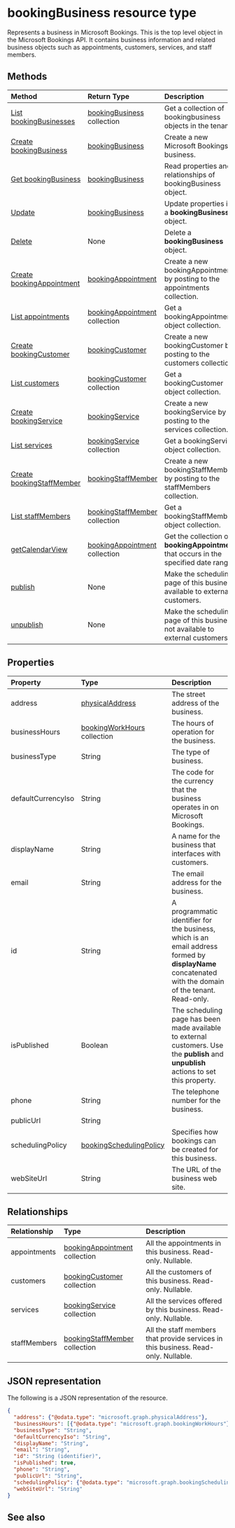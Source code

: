 # bookingBusiness resource type

Represents a business in Microsoft Bookings. This is the top level object in the Microsoft Bookings API. It contains business information and related business objects such as appointments, customers, services, and staff members.

<!--
Microsoft Bookings provides online and mobile apps that make appointment scheduling simple and efficient for small businesses and their customers. Any small business that provides service on an appointment basis, such as auto repair shops, consultants, dental offices, hair salons, and law firms, can benefit from having their bookings managed so as to free up time for the more important task to grow their business.

Streamline appointment booking 
Never miss a customer booking when you're away from the phone or your business is closed. Customers can book appontments any time directly on your company's web site, on Facebook, or on a mobile app.

Reduce no-shows and increase productivity for your staff
Customers can reschedule appointments within any lead time you specify for bookings and cancellations. Automated appointment confirmations and reminders can decrease no-shows, and let your staff make better use of their production hours. 

Manage customer information and relationships
Completing an appointment automatically checks to see if the customer is already on your customer list, and if not, adds the customer's name and email address to the list. This makes it convenient to stay in touch with your customers, and send periodic newsletters or other promotional material.

Add link in See Also section to concept topic and API overview.

-->


## Methods

| Method		   | Return Type	|Description|
|:---------------|:--------|:----------|
|[List bookingBusinesses](../api/bookingbusiness_list.md) | [bookingBusiness](bookingbusiness.md) collection |Get a collection of bookingbusiness objects in the tenant. |
|[Create bookingBusiness](../api/bookingbusiness_post_bookingbusinesses.md) | [bookingBusiness](bookingbusiness.md) | Create a new Microsoft Bookings business. |
|[Get bookingBusiness](../api/bookingbusiness_get.md) | [bookingBusiness](bookingbusiness.md) |Read properties and relationships of bookingBusiness object.|
|[Update](../api/bookingbusiness_update.md) | [bookingBusiness](bookingbusiness.md)	|Update properties in a **bookingBusiness** object. |
|[Delete](../api/bookingbusiness_delete.md) | None |Delete a **bookingBusiness** object. |
|[Create bookingAppointment](../api/bookingbusiness_post_appointments.md) |[bookingAppointment](bookingappointment.md)| Create a new bookingAppointment by posting to the appointments collection.|
|[List appointments](../api/bookingbusiness_list_appointments.md) |[bookingAppointment](bookingappointment.md) collection| Get a bookingAppointment object collection.|
|[Create bookingCustomer](../api/bookingbusiness_post_customers.md) |[bookingCustomer](bookingcustomer.md)| Create a new bookingCustomer by posting to the customers collection.|
|[List customers](../api/bookingbusiness_list_customers.md) |[bookingCustomer](bookingcustomer.md) collection| Get a bookingCustomer object collection.|
|[Create bookingService](../api/bookingbusiness_post_services.md) |[bookingService](bookingservice.md)| Create a new bookingService by posting to the services collection.|
|[List services](../api/bookingbusiness_list_services.md) |[bookingService](bookingservice.md) collection| Get a bookingService object collection.|
|[Create bookingStaffMember](../api/bookingbusiness_post_staffmembers.md) |[bookingStaffMember](bookingstaffmember.md)| Create a new bookingStaffMember by posting to the staffMembers collection.|
|[List staffMembers](../api/bookingbusiness_list_staffmembers.md) |[bookingStaffMember](bookingstaffmember.md) collection| Get a bookingStaffMember object collection.|
|[getCalendarView](../api/bookingbusiness_getcalendarview.md)|[bookingAppointment](bookingappointment.md) collection|Get the collection of **bookingAppointment** that occurs in the specified date range.|
|[publish](../api/bookingbusiness_publish.md)|None|Make the scheduling page of this business available to external customers.|
|[unpublish](../api/bookingbusiness_unpublish.md)|None| Make the scheduling page of this business not available to external customers.|

## Properties
| Property	   | Type	|Description|
|:---------------|:--------|:----------|
|address|[physicalAddress](physicaladdress.md)|The street address of the business.|
|businessHours|[bookingWorkHours](bookingworkhours.md) collection|The hours of operation for the business.|
|businessType|String|The type of business.|
|defaultCurrencyIso|String|The code for the currency that the business operates in on Microsoft Bookings.|
|displayName|String|A name for the business that interfaces with customers.|
|email|String|The email address for the business.|
|id|String|A programmatic identifier for the business, which is an email address formed by **displayName** concatenated with the domain of the tenant. Read-only.|
|isPublished|Boolean|The scheduling page has been made available to external customers. Use the **publish** and **unpublish** actions to set this property.|
|phone|String|The telephone number for the business.|
|publicUrl|String||
|schedulingPolicy|[bookingSchedulingPolicy](bookingschedulingpolicy.md)|Specifies how bookings can be created for this business.|
|webSiteUrl|String|The URL of the business web site.|

## Relationships
| Relationship | Type	|Description|
|:---------------|:--------|:----------|
|appointments|[bookingAppointment](bookingappointment.md) collection| All the appointments in this business. Read-only. Nullable.|
|customers|[bookingCustomer](bookingcustomer.md) collection| All the customers of this business. Read-only. Nullable.|
|services|[bookingService](bookingservice.md) collection| All the services offered by this business. Read-only. Nullable.|
|staffMembers|[bookingStaffMember](bookingstaffmember.md) collection| All the staff members that provide services in this business. Read-only. Nullable.|

## JSON representation

The following is a JSON representation of the resource.

<!-- {
  "blockType": "resource",
  "optionalProperties": [

  ],
  "@odata.type": "microsoft.graph.bookingBusiness"
}-->

```json
{
  "address": {"@odata.type": "microsoft.graph.physicalAddress"},
  "businessHours": [{"@odata.type": "microsoft.graph.bookingWorkHours"}],
  "businessType": "String",
  "defaultCurrencyIso": "String",
  "displayName": "String",
  "email": "String",
  "id": "String (identifier)",
  "isPublished": true,
  "phone": "String",
  "publicUrl": "String",
  "schedulingPolicy": {"@odata.type": "microsoft.graph.bookingSchedulingPolicy"},
  "webSiteUrl": "String"
}

```

## See also


<!-- uuid: 8fcb5dbc-d5aa-4681-8e31-b001d5168d79
2015-10-25 14:57:30 UTC -->
<!-- {
  "type": "#page.annotation",
  "description": "bookingBusiness resource",
  "keywords": "",
  "section": "documentation",
  "tocPath": ""
}-->